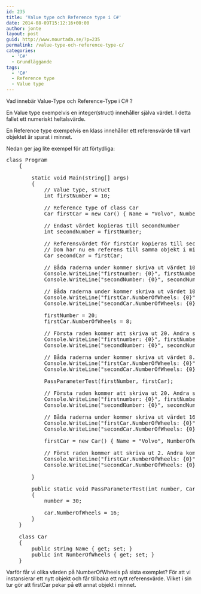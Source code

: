 ```yaml
---
id: 235
title: 'Value type och Reference type i C#'
date: 2014-08-09T15:12:16+00:00
author: jonte
layout: post
guid: http://www.mourtada.se/?p=235
permalink: /value-type-och-reference-type-c/
categories:
  - 'C#'
  - Grundläggande
tags:
  - 'C#'
  - Reference type
  - Value type
---
```

Vad innebär Value-Type och Reference-Type i C# ?

En Value type exempelvis en integer(struct) innehåller själva värdet. I detta fallet ett numeriskt heltalsvärde.

En Reference type exempelvis en klass innehåller ett referensvärde till vart objektet är sparat i minnet.

Nedan ger jag lite exempel för att förtydliga:

<pre class="brush: csharp; title: ; notranslate" title="">class Program
    {
        
        static void Main(string[] args)
        {
            // Value type, struct
            int firstNumber = 10;

            // Reference type of class Car
            Car firstCar = new Car() { Name = "Volvo", NumberOfWheels = 4};

            // Endast värdet kopieras till secondNumber
            int secondNumber = firstNumber;

            // Referensvärdet för firstCar kopieras till secondCar.
            // Dom har nu en referens till samma objekt i minnet
            Car secondCar = firstCar;

            // Båda raderna under kommer skriva ut värdet 10.
            Console.WriteLine("firstnumber: {0}", firstNumber);
            Console.WriteLine("secondNumber: {0}", secondNumber);

            // Båda raderna under kommer skriva ut värdet 10.
            Console.WriteLine("firstCar.NumberOfWheels: {0}", firstCar.NumberOfWheels);
            Console.WriteLine("secondCar.NumberOfWheels: {0}", secondCar.NumberOfWheels);

            firstNumber = 20;
            firstCar.NumberOfWheels = 8;

            // Första raden kommer att skriva ut 20. Andra skriver ut 10.
            Console.WriteLine("firstnumber: {0}", firstNumber);
            Console.WriteLine("secondNumber: {0}", secondNumber);

            // Båda raderna under kommer skriva ut värdet 8.
            Console.WriteLine("firstCar.NumberOfWheels: {0}", firstCar.NumberOfWheels);
            Console.WriteLine("secondCar.NumberOfWheels: {0}", secondCar.NumberOfWheels);

            PassParameterTest(firstNumber, firstCar);

            // Första raden kommer att skriva ut 20. Andra skriver ut 10.
            Console.WriteLine("firstnumber: {0}", firstNumber);
            Console.WriteLine("secondNumber: {0}", secondNumber);

            // Båda raderna under kommer skriva ut värdet 16.
            Console.WriteLine("firstCar.NumberOfWheels: {0}", firstCar.NumberOfWheels);
            Console.WriteLine("secondCar.NumberOfWheels: {0}", secondCar.NumberOfWheels);

            firstCar = new Car() { Name = "Volvo", NumberOfWheels = 2 };

            // Först raden kommer att skriva ut 2. Andra kommer att skriva ut 16
            Console.WriteLine("firstCar.NumberOfWheels: {0}", firstCar.NumberOfWheels);
            Console.WriteLine("secondCar.NumberOfWheels: {0}", secondCar.NumberOfWheels);

        }

        public static void PassParameterTest(int number, Car car) 
        {
            number = 30;

            car.NumberOfWheels = 16;
        }
    }

    class Car
    {
        public string Name { get; set; }
        public int NumberOfWheels { get; set; }
    }
</pre>

Varför får vi olika värden på NumberOfWheels på sista exemplet? För att vi instansierar ett nytt objekt och får tillbaka ett nytt referensvärde. Vilket i sin tur gör att firstCar pekar på ett annat objekt i minnet.